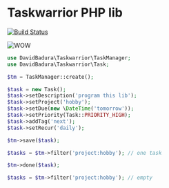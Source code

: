 # Taskwarrior PHP lib

[![Build Status](https://travis-ci.org/DavidBadura/Taskwarrior.svg?branch=master)](https://travis-ci.org/DavidBadura/Taskwarrior)

![WOW](http://i.imgur.com/mvSQh0M.gif)

```php
use DavidBadura\Taskwarrior\TaskManager;
use DavidBadura\Taskwarrior\Task;

$tm = TaskManager::create();

$task = new Task();
$task->setDescription('program this lib');
$task->setProject('hobby');
$task->setDue(new \DateTime('tomorrow'));
$task->setPriority(Task::PRIORITY_HIGH);
$task->addTag('next');
$task->setRecur('daily');

$tm->save($task);

$tasks = $tm->filter('project:hobby'); // one task

$tm->done($task);

$tasks = $tm->filter('project:hobby'); // empty
```
